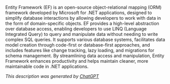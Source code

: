 Entity Framework (EF) is an open-source object-relational mapping (ORM) framework developed by Microsoft for .NET applications, designed to simplify database interactions by allowing developers to work with data in the form of domain-specific objects. EF provides a high-level abstraction over database access, enabling developers to use LINQ (Language Integrated Query) to query and manipulate data without needing to write complex SQL queries. It supports various database systems, facilitates data model creation through code-first or database-first approaches, and includes features like change tracking, lazy loading, and migrations for schema management. By streamlining data access and manipulation, Entity Framework enhances productivity and helps maintain cleaner, more maintainable code in .NET applications.

*This description was generated by [ChatGPT](https://chatgpt.com/)*